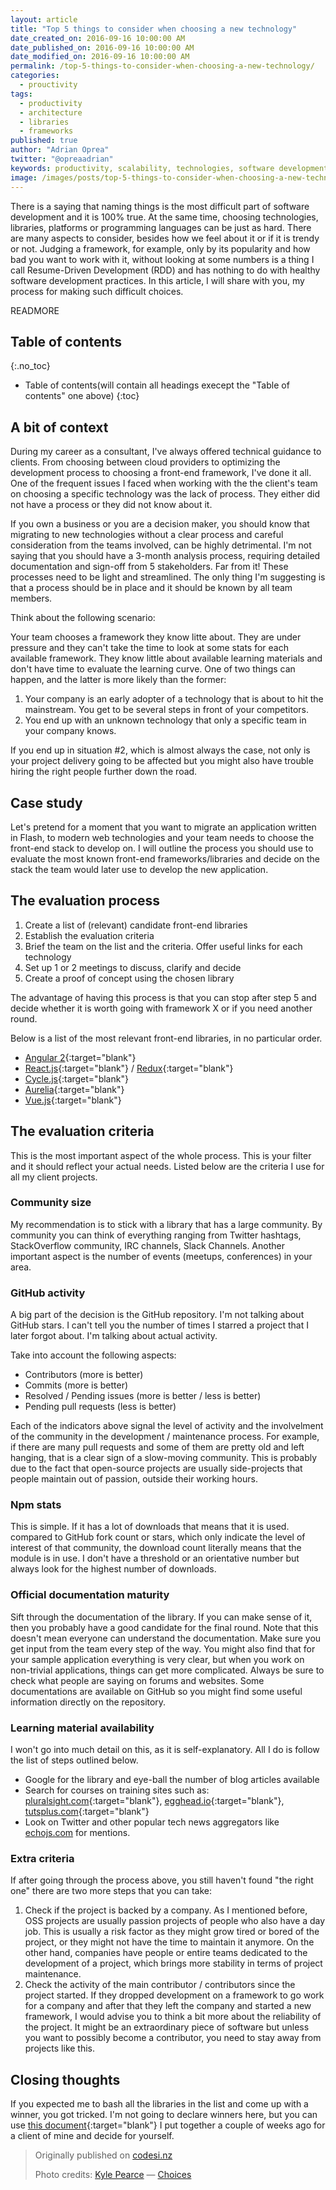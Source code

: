 ```yaml
---
layout: article
title: "Top 5 things to consider when choosing a new technology"
date_created_on: 2016-09-16 10:00:00 AM
date_published_on: 2016-09-16 10:00:00 AM
date_modified_on: 2016-09-16 10:00:00 AM
permalink: /top-5-things-to-consider-when-choosing-a-new-technology/
categories:
  - prouctivity
tags:
  - productivity
  - architecture
  - libraries
  - frameworks
published: true
author: "Adrian Oprea"
twitter: "@opreaadrian"
keywords: productivity, scalability, technologies, software development, recipes, javascript, reactjs, react, angular, angular2, aurelia, libraries, front-end
image: /images/posts/top-5-things-to-consider-when-choosing-a-new-technology/post.jpg
---
```


There is a saying that naming things is the most difficult part of software development and it is 100% true. At the same time, choosing technologies, libraries, platforms or programming languages can be just as hard.
There are many aspects to consider, besides how we feel about it or if it is trendy or not. Judging a framework, for example, only by its popularity and how bad you want to work with it, without looking at some numbers is a thing I call Resume-Driven Development (RDD) and has nothing to do with healthy software development practices. In this article, I will share with you, my process for making such difficult choices.

READMORE

## Table of contents
{:.no_toc}

* Table of contents(will contain all headings execept the "Table of contents" one above)
{:toc}

## A bit of context

During my career as a consultant, I've always offered technical guidance to clients. From choosing between cloud providers to optimizing the development process to choosing a front-end framework, I've done it all.
One of the frequent issues I faced when working with the the client's team on choosing a specific technology was the lack of process. They either did not have a process or they did not know about it.

If you own a business or you are a decision maker, you should know that migrating to new technologies without a clear process and careful consideration from the teams involved, can be highly detrimental.
I'm not saying that you should have a 3-month analysis process, requiring detailed documentation and sign-off from 5 stakeholders. Far from it! These processes need to be light and streamlined. The only thing I'm suggesting is that a process should be in place and it should be known by all team members.

Think about the following scenario:

Your team chooses a framework they know litte about. They are under pressure and they can't take the time to look at some stats for each available framework. They know little about available learning materials and don't have time to evaluate the learning curve. One of two things can happen, and the latter is more likely than the former:

1. Your company is an early adopter of a technology that is about to hit the mainstream. You get to be several steps in front of your competitors.
2. You end up with an unknown technology that only a specific team in your company knows.

If you end up in situation #2, which is almost always the case, not only is your project delivery going to be affected but you might also have trouble hiring the right people further down the road.

## Case study

Let's pretend for a moment that you want to migrate an application written in Flash, to modern web technologies and your team needs to choose the front-end stack to develop on.
I will outline the process you should use to evaluate the most known front-end frameworks/libraries and decide on the stack the team would later use to develop the new application.

## The evaluation process

1. Create a list of (relevant) candidate front-end libraries
2. Establish the evaluation criteria
3. Brief the team on the list and the criteria. Offer useful links for each technology
4. Set up 1 or 2 meetings to discuss, clarify and decide
5. Create a proof of concept using the chosen library

The advantage of having this process is that you can stop after step 5 and decide whether it is worth going with framework X or if you need another round.

Below is a list of the most relevant front-end libraries, in no particular order.

- [Angular 2](https://angular.io/ "Angular 2 official website"){:target="blank"}
- [React.js](https://facebook.github.io/react/ "React JS GitHub page"){:target="blank"} / [Redux](http://redux.js.org "Redux official website"){:target="blank"}
- [Cycle.js](http://cycle.js.org/ "Cycle.js official website"){:target="blank"}
- [Aurelia](http://aurelia.io/ "Aurelia.js official website"){:target="blank"}
- [Vue.js](http://vuejs.org/ "Vue.js official website"){:target="blank"}


## The evaluation criteria

This is the most important aspect of the whole process. This is your filter and it should reflect your actual needs. Listed below are the criteria I use for all my client projects.

### Community size

My recommendation is to stick with a library that has a large community. By community you can think of everything ranging from Twitter hashtags, StackOverflow community, IRC channels, Slack Channels.
Another important aspect is the number of events (meetups, conferences) in your area.

### GitHub activity

A big part of the decision is the GitHub repository. I'm not talking about GitHub stars. I can't tell you the number of times I starred a project that I later forgot about. I'm talking about actual activity.

Take into account the following aspects:

- Contributors (more is better)
- Commits (more is better)
- Resolved / Pending issues (more is better / less is better)
- Pending pull requests (less is better)

Each of the indicators above signal the level of activity and the involvelment of the community in the development / maintenance process. For example, if there are many pull requests and some of them are pretty old and left hanging, that is a clear sign of a slow-moving community. This is probably due to the fact that open-source projects are usually side-projects that people maintain out of passion, outside their working hours.

### Npm stats

This is simple. If it has a lot of downloads that means that it is used. compared to GitHub fork count or stars, which only indicate the level of interest of that community, the download count literally means that the module is in use. I don't have a threshold or an orientative number but always look for the highest number of downloads.

### Official documentation maturity

Sift through the documentation of the library. If you can make sense of it, then you probably have a good candidate for the final round. Note that this doesn't mean everyone can understand the documentation. Make sure you get input from the team every step of the way. You might also find that for your sample application everything is very clear, but when you work on non-trivial applications, things can get more complicated. Always be sure to check what people are saying on forums and websites. Some documentations are available on GitHub so you might find some useful information directly on the repository.

### Learning material availability

I won't go into much detail on this, as it is self-explanatory. All I do is follow the list of steps outlined below.

- Google for the library and eye-ball the number of blog articles available
- Search for courses on training sites such as: [pluralsight.com](http://pluralsight.com "Link to Pluralsight website"){:target="blank"}, [egghead.io](http://egghead.io "Link to Egghead.io website"){:target="blank"}, [tutsplus.com](http://tutsplus.com "Link to Tutsplus.com website"){:target="blank"}
- Look on Twitter and other popular tech news aggregators like [echojs.com]() for mentions.


### Extra criteria

If after going through the process above, you still haven't found "the right one" there are two more steps that you can take:

1. Check if the project is backed by a company. As I mentioned before, OSS projects are usually passion projects of people who also have a day job. This is usually a risk factor as they might grow tired or bored of the project, or they might not have the time to maintain it anymore. On the other hand, companies have people or entire teams dedicated to the development of a project, which brings more stability in terms of project maintenance.
2. Check the activity of the main contributor / contributors since the project started. If they dropped development on a framework to go work for a company and after that they left the company and started a new framework, I would advise you to think a bit more about the reliability of the project. It might be an extraordinary piece of software but unless you want to possibly become a contributor, you need to stay away from projects like this.

## Closing thoughts

If you expected me to bash all the libraries in the list and come up with a winner, you got tricked. I'm not going to declare winners here, but you can use [this document](/resources/frontend_libraries_comparison.pdf){:target="blank"} I put together a couple of weeks ago for a client of mine and decide for yourself.

> Originally published on [codesi.nz](https://codesi.nz/top-5-things-to-consider-when-choosing-a-new-technology/)
>
> Photo credits:
> [Kyle Pearce](https://www.flickr.com/photos/keepitsurreal/) &mdash; [Choices](https://flic.kr/p/aiJFxH)

